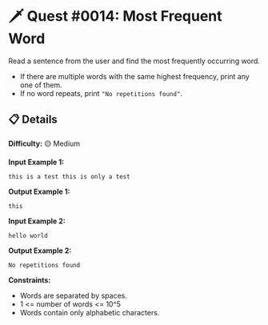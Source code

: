 # 🗡️ Quest #0014: Most Frequent Word

Read a sentence from the user and find the most frequently occurring word.  
- If there are multiple words with the same highest frequency, print any one of them.  
- If no word repeats, print `"No repetitions found"`.

## 📋 Details  
**Difficulty:** 🟡 Medium  

**Input Example 1:**  
```
this is a test this is only a test
```

**Output Example 1:**  
```
this
```

**Input Example 2:**  
```
hello world
```

**Output Example 2:**  
```
No repetitions found
```

**Constraints:**  
- Words are separated by spaces.  
- 1 <= number of words <= 10^5  
- Words contain only alphabetic characters.
